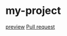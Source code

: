 # my-project
[preview](https://github.com/taraselnik/mate-js-learning-local.git)
[Pull request](https://github.com/taraselnik/mate-js-learning-local/pull/1/files)